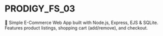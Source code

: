 # PRODIGY_FS_03
🛒 Simple E-Commerce Web App built with Node.js, Express, EJS &amp; SQLite. Features product listings, shopping cart (add/remove), and checkout.
